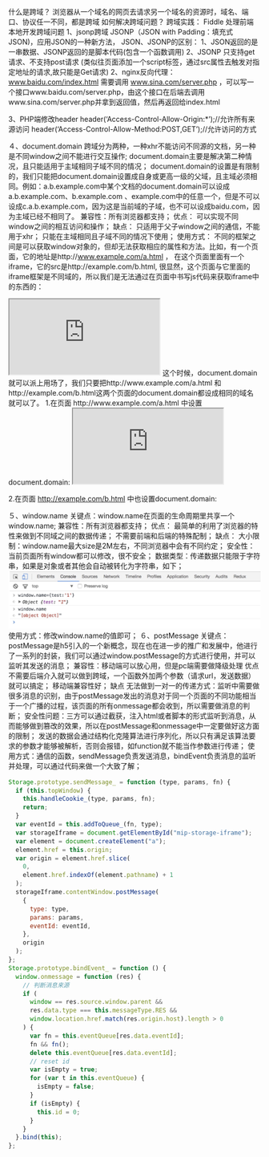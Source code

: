 什么是跨域？
浏览器从一个域名的网页去请求另一个域名的资源时，域名、端口、协议任一不同，都是跨域
如何解决跨域问题？
跨域实践： Fiddle 处理前端本地开发跨域问题
1、jsonp跨域
JSONP（JSON with Padding：填充式JSON)，应用JSON的一种新方法，
JSON、JSONP的区别：
1、JSON返回的是一串数据、JSONP返回的是脚本代码(包含一个函数调用)
2、JSONP 只支持get请求、不支持post请求
(类似往页面添加一个script标签，通过src属性去触发对指定地址的请求,故只能是Get请求)
2、nginx反向代理：
www.baidu.com/index.html 需要调用 www.sina.com/server.php ，可以写一个接口www.baidu.com/server.php，由这个接口在后端去调用www.sina.com/server.php并拿到返回值，然后再返回给index.html

3、PHP端修改header
header(‘Access-Control-Allow-Origin:*’);//允许所有来源访问
header(‘Access-Control-Allow-Method:POST,GET’);//允许访问的方式

４、document.domain
跨域分为两种，一种xhr不能访问不同源的文档，另一种是不同window之间不能进行交互操作;
document.domain主要是解决第二种情况，且只能适用于主域相同子域不同的情况；
document.domain的设置是有限制的，我们只能把document.domain设置成自身或更高一级的父域，且主域必须相同。例如：a.b.example.com中某个文档的document.domain可以设成a.b.example.com、b.example.com 、example.com中的任意一个，但是不可以设成c.a.b.example.com，因为这是当前域的子域，也不可以设成baidu.com，因为主域已经不相同了。
兼容性：所有浏览器都支持；
优点：
可以实现不同window之间的相互访问和操作；
缺点：
只适用于父子window之间的通信，不能用于xhr；
只能在主域相同且子域不同的情况下使用；
使用方式：
不同的框架之间是可以获取window对象的，但却无法获取相应的属性和方法。比如，有一个页面，它的地址是http://www.example.com/a.html ， 在这个页面里面有一个iframe，它的src是http://example.com/b.html, 很显然，这个页面与它里面的iframe框架是不同域的，所以我们是无法通过在页面中书写js代码来获取iframe中的东西的：

<script type="text/javascript">
    function test(){
        var iframe = document.getElementById(' ifame');
        var win = document.contentWindow;//可以获取到iframe里的window对象，但该window对象的属性和方法几乎是不可用的
        var doc = win.document;//这里获取不到iframe里的document对象
        var name = win.name;//这里同样获取不到window对象的name属性
    }
</script>
<iframe id = "iframe" src="http://example.com/b.html" onload = "test()"></iframe>
这个时候，document.domain就可以派上用场了，我们只要把http://www.example.com/a.html 和 http://example.com/b.html这两个页面的document.domain都设成相同的域名就可以了。
1.在页面 http://www.example.com/a.html 中设置document.domain:

<iframe id = "iframe" src="http://example.com/b.html" onload = "test()"></iframe>
<script type="text/javascript">
    document.domain = 'example.com';//设置成主域
    function test(){
        alert(document.getElementById(' iframe').contentWindow);//contentWindow 可取得子窗口的 window 对象
    }
</script>
 
2.在页面 http://example.com/b.html 中也设置document.domain:

<script type="text/javascript">
    document.domain = 'example.com';//在iframe载入这个页面也设置document.domain，使之与主页面的document.domain相同
</script>

５、window.name
关键点：window.name在页面的生命周期里共享一个window.name;
兼容性：所有浏览器都支持；
优点：
最简单的利用了浏览器的特性来做到不同域之间的数据传递；
不需要前端和后端的特殊配制；
缺点：
大小限制：window.name最大size是2M左右，不同浏览器中会有不同约定；
安全性：当前页面所有window都可以修改，很不安全；
数据类型：传递数据只能限于字符串，如果是对象或者其他会自动被转化为字符串，如下；
![alt text](assets/image-2.png)
使用方式：修改window.name的值即可；
６、postMessage
关键点：
postMessage是h5引入的一个新概念，现在也在进一步的推广和发展中，他进行了一系列的封装，我们可以通过window.postMessage的方式进行使用，并可以监听其发送的消息；
兼容性：移动端可以放心用，但是pc端需要做降级处理
优点
不需要后端介入就可以做到跨域，一个函数外加两个参数（请求url，发送数据）就可以搞定；
移动端兼容性好；
缺点
无法做到一对一的传递方式：监听中需要做很多消息的识别，由于postMessage发出的消息对于同一个页面的不同功能相当于一个广播的过程，该页面的所有onmessage都会收到，所以需要做消息的判断；
安全性问题：三方可以通过截获，注入html或者脚本的形式监听到消息，从而能够做到篡改的效果，所以在postMessage和onmessage中一定要做好这方面的限制；
发送的数据会通过结构化克隆算法进行序列化，所以只有满足该算法要求的参数才能够被解析，否则会报错，如function就不能当作参数进行传递；
使用方式：通信的函数，sendMessage负责发送消息，bindEvent负责消息的监听并处理，可以通过代码来做一个大致了解；
```js
Storage.prototype.sendMessage_ = function (type, params, fn) {
  if (this.topWindow) {
    this.handleCookie_(type, params, fn);
    return;
  }
  var eventId = this.addToQueue_(fn, type);
  var storageIframe = document.getElementById("mip-storage-iframe");
  var element = document.createElement("a");
  element.href = this.origin;
  var origin = element.href.slice(
    0,
    element.href.indexOf(element.pathname) + 1
  );
  storageIframe.contentWindow.postMessage(
    {
      type: type,
      params: params,
      eventId: eventId,
    },
    origin
  );
};
Storage.prototype.bindEvent_ = function () {
  window.onmessage = function (res) {
    // 判断消息来源
    if (
      window == res.source.window.parent &&
      res.data.type === this.messageType.RES &&
      window.location.href.match(res.origin.host).length > 0
    ) {
      var fn = this.eventQueue[res.data.eventId];
      fn && fn();
      delete this.eventQueue[res.data.eventId];
      // reset id
      var isEmpty = true;
      for (var t in this.eventQueue) {
        isEmpty = false;
      }
      if (isEmpty) {
        this.id = 0;
      }
    }
  }.bind(this);
};


```


















